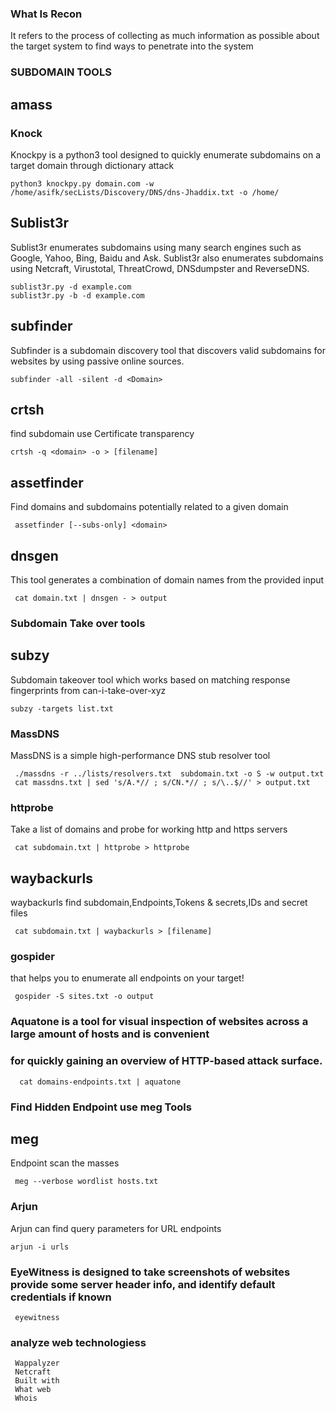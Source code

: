 ### What Is Recon

 It refers to the process of collecting as much information as possible about the target system to find ways to penetrate into the system

### SUBDOMAIN TOOLS
   
## amass
    
    
### Knock
   Knockpy is a python3 tool designed to quickly enumerate subdomains on a target domain through dictionary attack 
   
    python3 knockpy.py domain.com -w /home/asifk/secLists/Discovery/DNS/dns-Jhaddix.txt -o /home/
    
## Sublist3r
   Sublist3r enumerates subdomains using many search engines such as Google, Yahoo, Bing, Baidu and Ask.
   Sublist3r also enumerates subdomains using Netcraft, Virustotal, ThreatCrowd, DNSdumpster and ReverseDNS.
   
    sublist3r.py -d example.com
    sublist3r.py -b -d example.com
     
  ## subfinder
  Subfinder is a subdomain discovery tool that discovers valid subdomains for websites by using passive online sources.
  
    subfinder -all -silent -d <Domain>
 

  ## crtsh
  find subdomain use Certificate transparency 
  
    crtsh -q <domain> -o > [filename]
    
  ## assetfinder
  Find domains and subdomains potentially related to a given domain
  
     assetfinder [--subs-only] <domain>
  
 ## dnsgen
 This tool generates a combination of domain names from the provided input
 
     cat domain.txt | dnsgen - > output
  
### Subdomain Take over tools
  
 ## subzy
 Subdomain takeover tool which works based on matching response fingerprints from can-i-take-over-xyz

    subzy -targets list.txt
   
 ### MassDNS
MassDNS is a simple high-performance DNS stub resolver tool

     ./massdns -r ../lists/resolvers.txt  subdomain.txt -o S -w output.txt
     cat massdns.txt | sed 's/A.*// ; s/CN.*// ; s/\..$//' > output.txt
   
  ### httprobe
  Take a list of domains and probe for working http and https servers
    
     cat subdomain.txt | httprobe > httprobe
   
  ## waybackurls
   waybackurls find subdomain,Endpoints,Tokens & secrets,IDs and secret files
    
     cat subdomain.txt | waybackurls > [filename]
    
   ### gospider
   that helps you to enumerate all endpoints on your target!
    
     gospider -S sites.txt -o output 
     
    
  ### Aquatone is a tool for visual inspection of websites across a large amount of hosts and is convenient 
  ### for quickly gaining an overview of HTTP-based attack surface.
  
      cat domains-endpoints.txt | aquatone
      
  ### Find Hidden Endpoint use meg Tools
  
   ## meg 
   Endpoint scan the masses
   
     meg --verbose wordlist hosts.txt 
     
  ### Arjun 
  Arjun can find query parameters for URL endpoints
  
    arjun -i urls
     
  ### EyeWitness is designed to take screenshots of websites provide some server header info, and identify default credentials if known
  
     eyewitness
    
  
  ### analyze web technologiess 
  
     Wappalyzer
     Netcraft
     Built with
     What web
     Whois
